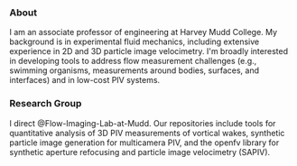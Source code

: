 ### About

I am an associate professor of engineering at Harvey Mudd College. My background is in experimental fluid mechanics, including extensive experience in 2D and 3D particle image velocimetry. I'm broadly interested in developing tools to address flow measurement challenges (e.g., swimming organisms, measurements around bodies, surfaces, and interfaces) and in low-cost PIV systems.

### Research Group
I direct @Flow-Imaging-Lab-at-Mudd. Our repositories include tools for quantitative analysis of 3D PIV measurements of vortical wakes, synthetic particle image generation for multicamera PIV, and the openfv library for synthetic aperture refocusing and particle image velocimetry (SAPIV).
